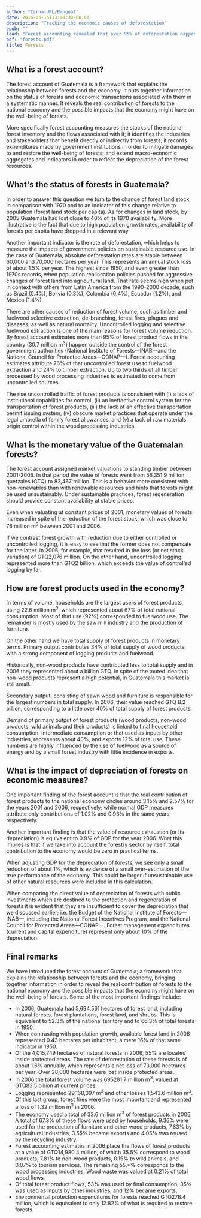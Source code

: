 ```yaml
---
author: "Iarna-URL/Banguat"
date: 2016-05-15T13:00:38-06:00
description: "Tracking the economic causes of deforestation"
epub: ""
lead: "Forest accounting revealed that over 95% of deforestation happened outside of the control of government institutions and that the use of fuelwood has a higher impact on forests than previously thought."
pdf: "forests.pdf"
title: Forests
---
```


## What is a forest account?

The forest account of Guatemala is a framework that explains the relationship between forests and the economy. It puts together information on the status of forests and economic transactions associated with them in a systematic manner. It reveals the real contribution of forests to the national economy and the possible impacts that the economy might have on the well-being of forests.

More specifically forest accounting measures the stocks of the national forest inventory and the flows associated with it; it identifies the industries and stakeholders that benefit directly or indirectly from forests; it records expenditures made by government institutions in order to mitigate damages to and restore the well-being of forests; and extend macro-economic aggregates and indicators in order to reflect the depreciation of the forest resources.

## What's the status of forests in Guatemala?

In order to answer this question we turn to the change of forest land stock in comparison with 1970 and to an indicator of this change relative to population (forest land stock per capita). As for changes in land stock, by 2005 Guatemala had lost close to 40% of its 1970 availability. More illustrative is the fact that due to high population growth rates, availability of forests per capita have dropped in a relevant way. 

<!-- Figure 2 Land stock change from 1970 to 2005 (percentages, 1970=100) -->

Another important indicator is the rate of deforestation, which helps to measure the impacts of government policies on sustainable resource use. In the case of Guatemala, absolute deforestation rates are stable between 60,000 and 70,000 hectares per year. This represents an annual stock loss of about 1.5% per year. The highest since 1950, and even greater than 1970s records, when population reallocation policies pushed for aggressive changes of forest land into agricultural land. That rate seems high when put in context with others from Latin America from the 1990-2000 decade, such as Brazil (0.4%), Bolivia (0.3%), Colombia (0.4%), Ecuador (1.2%), and Mexico (1.4%). 

<!-- Figure 3 Deforestation rates 1950-2005 (thousands of hectares and percentages of stock relative to the previous year) -->

There are other causes of reduction of forest volume, such as timber and fuelwood selective extraction, de-branching, forest fires, plagues and diseases, as well as natural mortality. Uncontrolled logging and selective fuelwood extraction is one of the main reasons for forest volume reduction. By forest account estimates more than 95% of forest product flows in the country (30.7 million m<sup>3</sup>) happen outside the control of the forest government authorities (National Institute of Forests&mdash;INAB&mdash;and the National Council for Protected Areas&mdash;CONAP&mdash;). Forest accounting estimates attribute 76% of that uncontrolled forest use to fuelwood extraction and 24% to timber extraction. Up to two thirds of all timber processed by wood processing industries is estimated to come from uncontrolled sources. 

The rise uncontrolled traffic of forest products is consistent with (i) a lack of institutional capabilities for control, (ii) an ineffective control system for the transportation of forest products, (iii) the lack of an effective transportation permit issuing system, (iv) obscure market practices that operate under the legal umbrella of family forest allowances, and (v) a lack of raw materials origin control within the wood processing industries. 

## What is the monetary value of the Guatemalan forests?

The forest account assigned market valuations to standing timber between 2001-2006. In that period the value of forests went from 56,351.9 million quetzales (GTQ) to 83,467 million. This is a behavior more consistent with non-renewables than with renewable resources and hints that forests might be used unsustainably. Under sustainable practices, forest regeneration should provide constant availability at stable prices. 

Even when valuating at constant prices of 2001, monetary values of forests increased in spite of the reduction of the forest stock, which was close to 76 million m<sup>3</sup> between 2001 and 2006.

<!-- Figure 4 Forest volume and monetary value of forest assets for the years 2001-2006 (cubic metres and valuation at constant prices of 2001) -->

If we contrast forest growth with reduction due to either controlled or uncontrolled logging, it is easy to see that the former does not compensate for the latter. In 2006, for example, that resulted in the loss (or net stock variation) of GTQ2,076 million. On the other hand, uncontrolled logging represented more than GTQ2 billion, which exceeds the value of controlled logging by far.

<!-- Figure 5 Forest stock variation in monetary terms for the year 2006 (million GTQ) -->

## How are forest products used in the economy?

In terms of volume, households are the largest users of forest products, using 22.6 million m<sup>3</sup>, which represented about 67% of total national consumption. Most of that use (92%) corresponded to fuelwood use. The remainder is mostly used by the saw mill industry and the production of furniture. 

<!-- Figure 6 Main users of forest goods in Guatemala in 2006 (percentages) -->  
On the other hand we have total supply of forest products in monetary terms. Primary output contributes 34% of total supply of wood products, with a strong component of logging products and fuelwood. 

Historically, non-wood products have contributed less to total supply and in 2006 they represented about a billion GTQ. In spite of the touted idea that non-wood products represent a high potential, in Guatemala this market is still small. 

Secondary output, consisting of sawn wood and furniture is responsible for the largest numbers in total supply. In 2006, their value reached GTQ 8.2 billion, corresponding to a little over 40% of total supply of forest products. 

<!-- Figure 7 Supply of forest products in 2006 (percentages) -->

Demand of primary output of forest products (wood products, non-wood products, wild animals and their products) is linked to final household consumption. Intermediate consumption or that used as inputs by other industries, represents about 40%, and exports 12% of total use. These numbers are highly influenced by the use of fuelwood as a source of energy and by a small forest industry with little incidence in exports.

<!-- Figure 8 Demand of forest products in 2006 (percentages of total use at purchaser prices) -->

## What is the impact of depreciation of forests on economic measures?

One important finding of the forest account is that the real contribution of forest products to the national economy circles around 3.15% and 2.57% for the years 2001 and 2006, respectively; while normal GDP measures attribute only contributions of 1.02% and 0.93% in the same years, respectively. 

Another important finding is that the value of resource exhaustion (or its depreciation) is equivalent to 0.9% of GDP for the year 2006. What this implies is that if we take into account the forestry sector by itself, total contribution to the economy would be zero in practical terms.

<!-- Figure 9 Contribution of forests to the economy in 2001 and 2006 (percentages) -->

When adjusting GDP for the depreciation of forests, we see only a small reduction of about 1%, which is evidence of a small over-estimation of the true performance of the economy. This could be larger if unsustainable use of other natural resources were included in this calculation. 

<!-- Figure 10 GDP adjusted for the depreciation of forests in 2001 and 2006 (percentages) -->

When comparing the direct value of depreciation of forests with public investments which are destined to the protection and regeneration of forests it is evident that they are insufficient to cover the depreciation that we discussed earlier; i.e. the Budget of the National Institute of Forests&mdash;INAB&mdash;, including the National Forest Incentives Program, and the National Council for Protected Areas&mdash;CONAP&mdash;. Forest management expenditures (current and capital expenditure) represent only about 10% of the depreciation.

<!-- Figure 11 Comparison between depreciation of forest resources and forest protection expenditure (percentages) -->

## Final remarks

We have introduced the forest account of Guatemala; a framework that explains the relationship between forests and the economy, bringing together information in order to reveal the real contribution of forests to the national economy and the possible impacts that the economy might have on the well-being of forests. Some of the most important findings include:

* In 2006, Guatemala had 5,694,561 hectares of forest land, including natural forests, forest plantations, forest land, and shrubs. This is equivalent to 52.3% of the national territory and to 66.3% of total forests in 1950. 
* When contrasting with population growth, available forest land in 2006 represented 0.43 hectares per inhabitant, a mere 16% of that same indicator in 1950.
* Of the 4,015,749 hectares of natural forests in 2006, 55% are located inside protected areas. The rate of deforestation of these forests is of about 1.6% annually, which represents a net loss of 73,000 hectrares per year. Over 28,000 hectares were lost inside protected areas.
* In 2006 the total forest volume was 695281.7 million m<sup>3</sup>, valued at GTQ83.5 billion at current prices.
* Logging represented 29,168,397 m<sup>3</sup> and other losses 1,543.6 million m<sup>3</sup>. Of this last group, forest fires were the most important and represented a loss of 1.32 million m<sup>3</sup> in 2006.
* The economy used a total of 33.6 million m<sup>3</sup> of forest products in 2006. A total of 67.3% of these flows were used by households, 9.36% were used for the production of furniture and other wood products, 7.63% by agricultural industries, 3.55% became exports and 4.05% was reused by the recycling industry.
* Forest accounting estimates in 2006 place the flows of forest products at a value of GTQ14,980.4 million, of which 35.5% correspond to wood products, 7.81% to non-wood products, 0.15% to wild animals, and 0.07% to tourism services. The remaining 55.*% corresponds to the wood processing industries. Wood waste was valued at 0.21% of total wood flows. 
* Of total forest product flows, 53% was used by final consumption, 35% was used as inputs by other industries, and 12% became exports.
* Environmental protection expenditures for forests reached GTQ276.4 million, which is equivalent to only 12.82% of what is required to restore forests.
